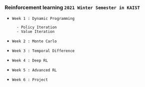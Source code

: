 ### Reinforcement learning `2021 Winter Semester in KAIST`


- `Week 1 : Dynamic Programming`
        
        - Policy Iteration
        - Value Iteration

- `Week 2 : Monte Carlo`
- `Week 3 : Temporal Difference`
- `Week 4 : Deep RL`
- `Week 5 : Advanced RL`
- `Week 6 : Project `
